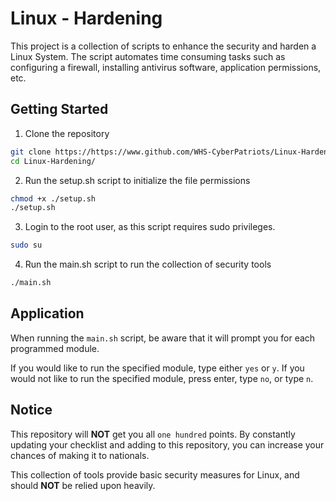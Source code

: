 # Linux - Hardening
This project is a collection of scripts to enhance the security and harden a Linux System.
The script automates time consuming tasks such as configuring a firewall, installing antivirus software, application permissions, etc.

## Getting Started

1) Clone the repository
```bash
git clone https://https://www.github.com/WHS-CyberPatriots/Linux-Hardening.git
cd Linux-Hardening/
```

2) Run the setup.sh script to initialize the file permissions
```bash
chmod +x ./setup.sh
./setup.sh
```

3) Login to the root user, as this script requires sudo privileges.
```bash
sudo su
```

4) Run the main.sh script to run the collection of security tools
```bash
./main.sh
```

## Application
When running the `main.sh` script, be aware that it will prompt you for each programmed module.

If you would like to run the specified module, type either `yes` or `y`.
If you would not like to run the specified module, press enter, type `no`, or type `n`.

## Notice
This repository will **NOT** get you all `one hundred` points.
By constantly updating your checklist and adding to this repository, you can increase your chances of making it to nationals.

This collection of tools provide basic security measures for Linux, and should **NOT** be relied upon heavily.
